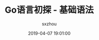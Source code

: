 ---
layout: post
title:  "Go语言初探 - 基础语法"
date:   2019-04-07 19:01:00
categories: article
tags: go
author: "sxzhou"
---